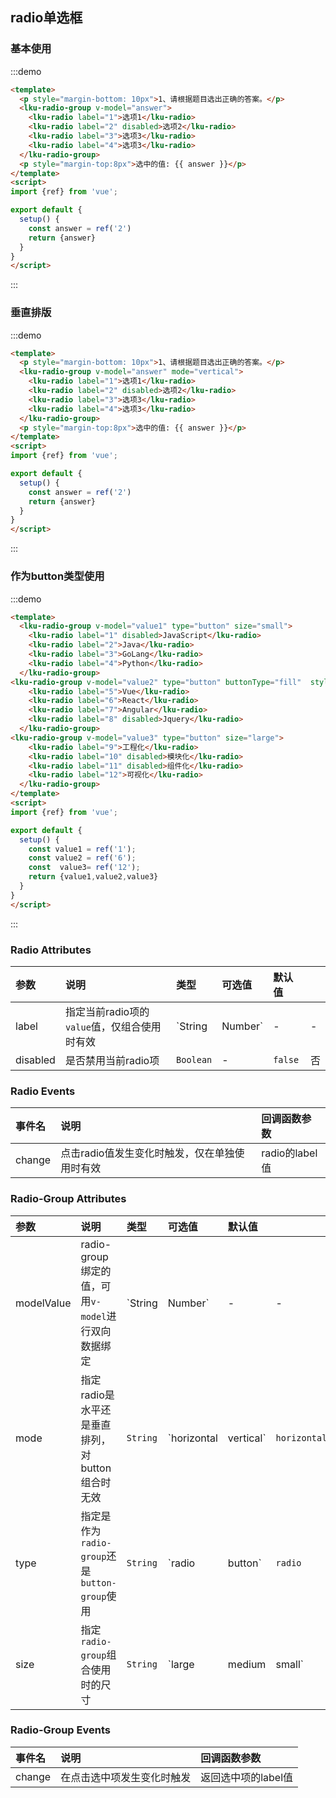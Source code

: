 ## radio单选框

### 基本使用

:::demo
```html
<template>
  <p style="margin-bottom: 10px">1、请根据题目选出正确的答案。</p>
  <lku-radio-group v-model="answer">
    <lku-radio label="1">选项1</lku-radio>
    <lku-radio label="2" disabled>选项2</lku-radio>
    <lku-radio label="3">选项3</lku-radio>
    <lku-radio label="4">选项3</lku-radio>
  </lku-radio-group>
  <p style="margin-top:8px">选中的值: {{ answer }}</p>
</template>
<script>
import {ref} from 'vue';

export default {
  setup() {
    const answer = ref('2')
    return {answer}
  }
}
</script>
```
:::

### 垂直排版
:::demo
```html
<template>
  <p style="margin-bottom: 10px">1、请根据题目选出正确的答案。</p>
  <lku-radio-group v-model="answer" mode="vertical">
    <lku-radio label="1">选项1</lku-radio>
    <lku-radio label="2" disabled>选项2</lku-radio>
    <lku-radio label="3">选项3</lku-radio>
    <lku-radio label="4">选项3</lku-radio>
  </lku-radio-group>
  <p style="margin-top:8px">选中的值: {{ answer }}</p>
</template>
<script>
import {ref} from 'vue';

export default {
  setup() {
    const answer = ref('2')
    return {answer}
  }
}
</script>
```
:::


### 作为button类型使用
:::demo
```html
<template>
  <lku-radio-group v-model="value1" type="button" size="small">
    <lku-radio label="1" disabled>JavaScript</lku-radio>
    <lku-radio label="2">Java</lku-radio>
    <lku-radio label="3">GoLang</lku-radio>
    <lku-radio label="4">Python</lku-radio>
  </lku-radio-group>
<lku-radio-group v-model="value2" type="button" buttonType="fill"  style="margin: 10px 0">
    <lku-radio label="5">Vue</lku-radio>
    <lku-radio label="6">React</lku-radio>
    <lku-radio label="7">Angular</lku-radio>
    <lku-radio label="8" disabled>Jquery</lku-radio>
  </lku-radio-group>
<lku-radio-group v-model="value3" type="button" size="large">
    <lku-radio label="9">工程化</lku-radio>
    <lku-radio label="10" disabled>模块化</lku-radio>
    <lku-radio label="11" disabled>组件化</lku-radio>
    <lku-radio label="12">可视化</lku-radio>
  </lku-radio-group>
</template>
<script>
import {ref} from 'vue';

export default {
  setup() {
    const value1 = ref('1');
    const value2 = ref('6');
    const  value3= ref('12');
    return {value1,value2,value3}
  }
}
</script>
```
:::


### Radio Attributes

| 参数     | 说明                                                           | 类型              | 可选值 | 默认值  |      |
| :------- | :------------------------------------------------------------- | :---------------- | :----- | :------ | :--- |
| label    | 指定当前radio项的`value`值，仅组合使用时有效                   | `String | Number` | -      | -       | 否   |
| disabled | 是否禁用当前radio项                                            | `Boolean`         | -      | `false` | 否   |

### Radio Events

 | 事件名 | 说明                                          | 回调函数参数   |
 | :----- | :-------------------------------------------- | :------------- |
 | change | 点击radio值发生变化时触发，仅在单独使用时有效 | radio的label值 |

### Radio-Group Attributes

| 参数  | 说明                                               | 类型              | 可选值                    | 默认值       |      |
| :---- | :------------------------------------------------- | :---------------- | :------------------------ | :----------- | :--- |
| modelValue | radio-group绑定的值，可用`v-model`进行双向数据绑定 | `String | Number` | -                         | -            | 否   |
| mode  | 指定radio是水平还是垂直排列，对button组合时无效    | `String`          | `horizontal | vertical`   | `horizontal` | 否   |
| type  | 指定是作为`radio-group`还是`button-group`使用      | `String`          | `radio | button`          | `radio`      | 否   |
| size  | 指定`radio-group`组合使用时的尺寸                  | `String`          | `large | medium | small` | `medium`    | 否   |

### Radio-Group Events

 | 事件名 | 说明                       | 回调函数参数        |
 | :----- | :------------------------- | :------------------ |
 | change | 在点击选中项发生变化时触发 | 返回选中项的label值 |
